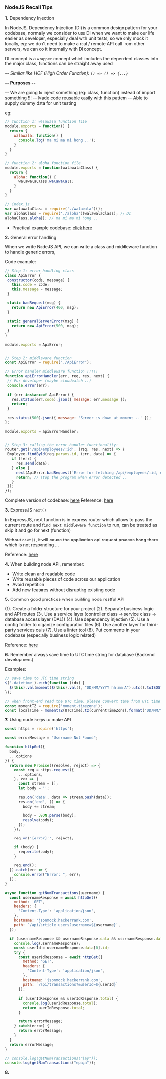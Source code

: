 ### NodeJS Recall Tips

<b>1.</b> Dependency Injection

In NodeJS, Dependency Injection (DI) is a common design pattern for your codebase, normally we consider to use DI when we want to make our life easier as developer, especially deal with unit tests, so we only mock it locally, eg: we don't need to make a real / remote API call from other servers, we can do it internally with DI concept.

<string>DI concept is a `wrapper` concept which includes the dependent classes into the major class, functions can be straight away used</string>

<i>-- Similar like HOF (High Order Function): `() => () => {...}`</i>

<b>-- Purposes --</b>

-- We are going to inject something (eg: class, function) instead of import something !!!
-- Made code reusable easily with this pattern
-- Able to supply dummy data for unit testing

eg:

```js
// function 1: walawala function file
module.exports = function() {
  return {
    walawala: function() {
      console.log('ma mi ma mi hong ..');
    }
  }
}

// function 2: aloha function file
module.exports = function(walawalaClass) {
  return {
    aloha: function() {
      walawalaClass.walawala();
    }
  }
}

// index.js
var walawalaClass = require('./walawala')();
var alohaClass = require('./aloha')(walawalaClass); // DI
alohaClass.aloha(); // ma mi ma mi hong ..
```

* Practical example codebase: <a href="https://github.com/DamengRandom/node-dependency-injection-concept" target="_blank">click here</a>


<b>2.</b> General error handling
 
When we write NodeJS API, we can write a class and middleware function to handle generic errors,
 
Code example:
 
```js
// Step 1: error handling class
class ApiError {
 constructor(code, message) {
   this.code = code;
   this.message = message;
 }
 
 static badRequest(msg) {
   return new ApiError(400, msg);
 }
 
 static generalServerError(msg) {
   return new ApiError(500, msg);
 }
}
 
module.exports = ApiError;


// Step 2: middleware function
const ApiError = require("./ApiError");
 
// Error handler middleware function !!!!!
function apiErrorHandler(err, req, res, next) {
 // For developer (maybe cloudwatch ..)
 console.error(err);
 
 if (err instanceof ApiError) {
   res.status(err.code).json({ message: err.message });
   return;
 }
 
 res.status(500).json({ message: 'Server is down at moment ..' });
};
 
module.exports = apiErrorHandler;


// Step 3: calling the error handler functionality:
router.get('/api/employees/:id', (req, res, next) => {
 Employee.findById(req.params.id, (err, data) => {
   if (!err) {
     res.send(data);
   } else {
     next(ApiError.badRequest(`Error for fetching /api/employees/:id, details are: ${err}`));
     return; // stop the program when error detected ..
   }
 });
});
```
 
Complete version of codebase: <a href="" target="_blank">here</a>
Reference: <a href="youtube.com/watch?v=DyqVqaf1KnA" target="_blank">here</a>


<b>3.</b> ExpressJS `next()`

In ExpressJS, next function is in express router which allows to pass the current route and `find next middleware function` to run, can be treated as skip it and go for next (function)

Without `next()`, it will cause the application api request process hang there which is not responding ...
 
Reference: <a href="https://expressjs.com/en/guide/writing-middleware.html">here</a>


<b>4.</b> When building node API, remember:

  - Write clean and readable code
  - Write reusable pieces of code across our application
  - Avoid repetition
  - Add new features without disrupting existing code


<b>5.</b> Common good practices when building node restful API

(1). Create a folder structure for your project
(2). Separate business logic and API routes
(3). Use a service layer (controller class -> service class -> database access layer (DAL))
(4). Use dependency injection
(5). Use a config folder to organize configuration files
(6). Use another layer for third-party services calls
(7). Use a linter tool
(8). Put comments in your codebase (especially business logic related)

Reference: <a href="https://blog.logrocket.com/the-perfect-architecture-flow-for-your-next-node-js-project/#rule3useaservicelayer" target="_blank">here</a>


<b>6.</b> Remember always save time to UTC time string for database (Backend development)

Examples:

```js
// save time to UTC time string
$('.datetime').each(function (idx) {
  $(this).val(moment($(this).val(), "DD/MM/YYYY hh:mm A").utc().toISOString());
});

// when front-end read the UTC time, please convert time from UTC time string to local time string, example:
const momentTZ = require('moment-timezone');
const localTime = momentTZ(UTCTime).tz(currentTimeZone).format("DD/MM/YYYY hh:mm A");
```


<b>7.</b> Using node `https` to make API

```js
const https = require('https');

const errorMessage = "Username Not Found";

function httpGet({
  body,
  ...options
}) {
  return new Promise((resolve, reject) => {
    const req = https.request({
      ...options,
    }, res => {
      const stream = [];
      let body = '';

      res.on('data', data => stream.push(data));
      res.on('end', () => {
        body += stream;

        body = JSON.parse(body);
        resolve(body);
      });
    });

    req.on('[error]:', reject);

    if (body) {
      req.write(body);
    }

    req.end();
  }).catch(err => {
    console.error("Error: ", err);
  });
}

async function getNumTransactions(username) {
  const usernameResponse = await httpGet({
    method: 'GET',
    headers: {
      'Content-Type': 'application/json',
    },
    hostname: 'jsonmock.hackerrank.com',
    path: `/api/article_users?username=${username}`,
  });

  if (usernameResponse && usernameResponse.data && usernameResponse.data[0] && usernameResponse.data[0].id) {
    console.log(usernameResponse);
    const userId = usernameResponse.data[0].id;
    try {
      const userIdResponse = await httpGet({
        method: 'GET',
        headers: {
          'Content-Type': 'application/json',
        },
        hostname: 'jsonmock.hackerrank.com',
        path: `/api/transactions?&userId=${userId}`
      });
  
      if (userIdResponse && userIdResponse.total) {
        console.log(userIdResponse.total);
        return userIdResponse.total;
      }
  
      return errorMessage;
    } catch(error) {
      return errorMessage;
    }
  }
  return errorMessage;
}

// console.log(getNumTransactions("jay"));
console.log(getNumTransactions("epaga"));
```


<b>8.</b>
